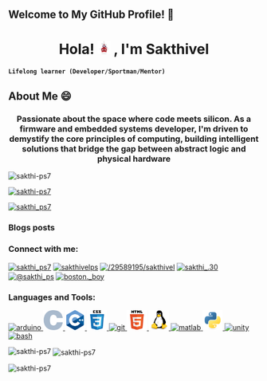## Welcome to My GitHub Profile! 👋
<!---
- 👋 Hello!, I’m Sakthivel P Sivakumar (He/Him), an Electronics and telecommunication Engineer currently pursuing my master's in Electrical and Computer Engineering at Northeastern University, Boston Campus.
- 🕵️‍♂️ I learn and use Technology for my needs and career growth
- 💻 Interested in Embedded Software & Firmware Developmenmt and building my expertise in the same, currently working as a student researcher at Movement Neuroscience Lab (MNL) @ Northeastern University
- 👨‍🏫 Teaching Assistant for EECE_2540 and EECE_2322/23 
- 📫 reach me on LinkedIn: https://www.linkedin.com/in/sakthivelps/  or email to : sakthivel.psivakumar@gmail.com 
- 😁 Fun fact: Love doing research; but hadn't published a paper yet 🏃‍➡️
- 🛝 Hobbies: Reading, Trekking, Building Embedded Projects, Racket Sports


Sakthi-PS7/Sakthi-PS7 is a ✨ special ✨ repository because its `README.md` (this file) appears on your GitHub profile.
You can click the Preview link to take a look at your changes.

## Welcome to My GitHub Profile! 👋

## About Me 😄

Hi, I'm Sakthivel! I'm a passionate Firmware and Embedded Systems Enthusiast, trying to feed my curiosity and demystfying the core concepts behind the working of a computing system.

<p align="center">
	<img src="Fishing_pic_with_cap.jpg" alt="Fishing" width="350"/>
</p>
I'm Currently Pursuing my master's in Electrical and Computer Engineering at Northeastern University, Boston Campus.
<p align="center">
	<img src="Kretzman Qudarangle_Fall_24.jpg" alt="Northeastern University" height="5%" width="5%"/>
</p>

- 👨‍🏫 Teaching Assistant for EECE_2540 and EECE_2322/23 
- 📫 reach me on LinkedIn: https://www.linkedin.com/in/sakthivelps/  or email to : sakthivel.psivakumar@gmail.com 
- 😁 Fun fact: Love doing research; but hadn't published a paper yet 🏃‍➡️
- 🛝 Hobbies: Reading, Trekking, Building Embedded Projects, Racket Sports


## Projects 💻

Hi, I'm Sakthivel! I'm a passionate Firmware and Embedded Systems Enthusiast, trying to feed my curiosity and demystfying the core concepts behind the working of a computing system.


## 📫 Connect with Me

reach me on LinkedIn: https://www.linkedin.com/in/sakthivelps/  or email to : sakthivel.psivakumar@gmail.com 


## 🛠️ Tools I Use
<p align="left">
	<img src="https://cdn.jsdelivr.net/gh/devicons/devicon/icons/vscode/vscode-original.svg" alt="vscode" width="30" height="30"/>
	<img src="https://raw.githubusercontent.com/devicons/devicon/master/icons/c/c-original.svg" alt="c" width="30" height="30"/>
	<img src="https://raw.githubusercontent.com/devicons/devicon/master/icons/cplusplus/cplusplus-original.svg" alt="cplusplus" width="30" height="30"/>
	<img src="https://cdn.jsdelivr.net/gh/devicons/devicon/icons/python/python-original.svg" alt="python" width="30" height="30"/>
	<img src="https://cdn.jsdelivr.net/gh/devicons/devicon/icons/git/git-original.svg" alt="git" width="30" height="30"/>
	<img src="https://cdn.jsdelivr.net/gh/devicons/devicon/icons/github/github-original-wordmark.svg" alt="github" width="30" height="30"/>
	<img src="https://cdn.jsdelivr.net/gh/devicons/devicon/icons/linux/linux-original.svg" alt="linux" width="30" height="30"/>
</p>

--->

<h1 align="center">Hola! <img src=images\Github_Cat\spidertocat.png height="5%" width="5%"/> , I'm Sakthivel</h1>



**`Lifelong learner (Developer/Sportman/Mentor)`**

## About Me 😄
<h3 align="center">Passionate about the space where code meets silicon. As a firmware and embedded systems developer, I'm driven to demystify the core principles of computing, building intelligent solutions that bridge the gap between abstract logic and physical hardware</h3>



<p align="left"> <img src="https://komarev.com/ghpvc/?username=sakthi-ps7&label=Profile%20views&color=0e75b6&style=flat" alt="sakthi-ps7" /> </p>

<p align="left"> <a href="https://github.com/ryo-ma/github-profile-trophy"><img src="https://github-profile-trophy.vercel.app/?username=sakthi-ps7" alt="sakthi-ps7" /></a> </p>

<p align="left"> <a href="https://twitter.com/sakthi_ps7" target="blank"><img src="https://img.shields.io/twitter/follow/sakthi_ps7?logo=twitter&style=for-the-badge" alt="sakthi_ps7" /></a> </p>

### Blogs posts
<!-- BLOG-POST-LIST:START -->
<!-- BLOG-POST-LIST:END -->

<h3 align="left">Connect with me:</h3>
<p align="left">
<a href="https://twitter.com/sakthi_ps7" target="blank"><img align="center" src="https://raw.githubusercontent.com/rahuldkjain/github-profile-readme-generator/master/src/images/icons/Social/twitter.svg" alt="sakthi_ps7" height="30" width="40" /></a>
<a href="https://linkedin.com/in/sakthivelps" target="blank"><img align="center" src="https://raw.githubusercontent.com/rahuldkjain/github-profile-readme-generator/master/src/images/icons/Social/linked-in-alt.svg" alt="sakthivelps" height="30" width="40" /></a>
<a href="https://stackoverflow.com/users//29589195/sakthivel" target="blank"><img align="center" src="https://raw.githubusercontent.com/rahuldkjain/github-profile-readme-generator/master/src/images/icons/Social/stack-overflow.svg" alt="/29589195/sakthivel" height="30" width="40" /></a>
<a href="https://instagram.com/sakthi_.30" target="blank"><img align="center" src="https://raw.githubusercontent.com/rahuldkjain/github-profile-readme-generator/master/src/images/icons/Social/instagram.svg" alt="sakthi_.30" height="30" width="40" /></a>
<a href="https://medium.com/@sakthi_ps" target="blank"><img align="center" src="https://raw.githubusercontent.com/rahuldkjain/github-profile-readme-generator/master/src/images/icons/Social/medium.svg" alt="@sakthi_ps" height="30" width="40" /></a>
<a href="https://www.youtube.com/c/boston._boy" target="blank"><img align="center" src="https://raw.githubusercontent.com/rahuldkjain/github-profile-readme-generator/master/src/images/icons/Social/youtube.svg" alt="boston._boy" height="30" width="40" /></a>
</p>



<h3 align="left">Languages and Tools:</h3>
<p align="left"> <a href="https://www.arduino.cc/" target="_blank" rel="noreferrer"> <img src="https://cdn.worldvectorlogo.com/logos/arduino-1.svg" alt="arduino" width="40" height="40"/> </a> <a href="https://www.cprogramming.com/" target="_blank" rel="noreferrer"> <img src="https://raw.githubusercontent.com/devicons/devicon/master/icons/c/c-original.svg" alt="c" width="40" height="40"/> </a> <a href="https://www.w3schools.com/cpp/" target="_blank" rel="noreferrer"> <img src="https://raw.githubusercontent.com/devicons/devicon/master/icons/cplusplus/cplusplus-original.svg" alt="cplusplus" width="40" height="40"/> </a> <a href="https://www.w3schools.com/css/" target="_blank" rel="noreferrer"> <img src="https://raw.githubusercontent.com/devicons/devicon/master/icons/css3/css3-original-wordmark.svg" alt="css3" width="40" height="40"/> </a> <a href="https://git-scm.com/" target="_blank" rel="noreferrer"> <img src="https://www.vectorlogo.zone/logos/git-scm/git-scm-icon.svg" alt="git" width="40" height="40"/> </a> <a href="https://www.w3.org/html/" target="_blank" rel="noreferrer"> <img src="https://raw.githubusercontent.com/devicons/devicon/master/icons/html5/html5-original-wordmark.svg" alt="html5" width="40" height="40"/> </a> <a href="https://www.linux.org/" target="_blank" rel="noreferrer"> <img src="https://raw.githubusercontent.com/devicons/devicon/master/icons/linux/linux-original.svg" alt="linux" width="40" height="40"/> </a> <a href="https://www.mathworks.com/" target="_blank" rel="noreferrer"> <img src="https://upload.wikimedia.org/wikipedia/commons/2/21/Matlab_Logo.png" alt="matlab" width="40" height="40"/> </a> <a href="https://www.python.org" target="_blank" rel="noreferrer"> <img src="https://raw.githubusercontent.com/devicons/devicon/master/icons/python/python-original.svg" alt="python" width="40" height="40"/> </a> <a href="https://unity.com/" target="_blank" rel="noreferrer"> <img src="https://www.vectorlogo.zone/logos/unity3d/unity3d-icon.svg" alt="unity" width="40" height="40"/> </a> <a href="https://www.gnu.org/software/bash/" target="_blank" rel="noreferrer"> <img src="https://www.vectorlogo.zone/logos/gnu_bash/gnu_bash-icon.svg" alt="bash" width="40" height="40"/> </a></p>


<!--<a href="https://www.docker.com/" target="_blank" rel="noreferrer"> <img src="https://raw.githubusercontent.com/devicons/devicon/master/icons/docker/docker-original-wordmark.svg" alt="docker" width="40" height="40"/> </a> -->

<p><img align="left" src="https://github-readme-stats.vercel.app/api/top-langs?username=sakthi-ps7&show_icons=true&locale=en&layout=compact" alt="sakthi-ps7" /></p>

<p>&nbsp;<img align="center" src="https://github-readme-stats.vercel.app/api?username=sakthi-ps7&show_icons=true&locale=en" alt="sakthi-ps7" /></p>

<p><img align="center" src="https://github-readme-streak-stats.herokuapp.com/?user=sakthi-ps7&" alt="sakthi-ps7" /></p>
